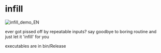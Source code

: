 # infill

![infill_demo_EN](https://github.com/user-attachments/assets/02d82038-5473-4a71-b02d-f5e02cd4dc5a)

ever got pissed off by repeatable inputs?
say goodbye to boring routine and just let it 'infill' for you

executables are in bin/Release
